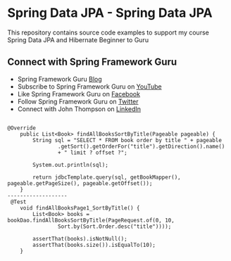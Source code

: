 # Spring Data JPA - Spring Data JPA

This repository contains source code examples to support my course Spring Data JPA and Hibernate Beginner to Guru

## Connect with Spring Framework Guru
* Spring Framework Guru [Blog](https://springframework.guru/)
* Subscribe to Spring Framework Guru on [YouTube](https://www.youtube.com/channel/UCrXb8NaMPQCQkT8yMP_hSkw)
* Like Spring Framework Guru on [Facebook](https://www.facebook.com/springframeworkguru/)
* Follow Spring Framework Guru on [Twitter](https://twitter.com/spring_guru)
* Connect with John Thompson on [LinkedIn](http://www.linkedin.com/in/springguru)


```

@Override
    public List<Book> findAllBooksSortByTitle(Pageable pageable) {
        String sql = "SELECT * FROM book order by title " + pageable
                .getSort().getOrderFor("title").getDirection().name()
                + " limit ? offset ?";

        System.out.println(sql);

        return jdbcTemplate.query(sql, getBookMapper(), pageable.getPageSize(), pageable.getOffset());
    }
-------------------
 @Test
    void findAllBooksPage1_SortByTitle() {
        List<Book> books = bookDao.findAllBooksSortByTitle(PageRequest.of(0, 10,
                Sort.by(Sort.Order.desc("title"))));

        assertThat(books).isNotNull();
        assertThat(books.size()).isEqualTo(10);
    }




```